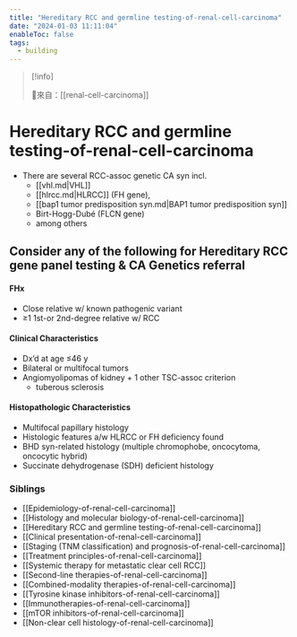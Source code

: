 ```yaml
---
title: "Hereditary RCC and germline testing-of-renal-cell-carcinoma"
date: "2024-01-03 11:11:04"
enableToc: false
tags:
  - building
---
```

> [!info]
>
> 🌱來自：[[renal-cell-carcinoma]]
# Hereditary RCC and germline testing-of-renal-cell-carcinoma
- There are several RCC-assoc genetic CA syn incl.
  - [[vhl.md|VHL]]
  - [[hlrcc.md|HLRCC]] (FH gene),
  - [[bap1 tumor predisposition syn.md|BAP1 tumor predisposition syn]]
  - Birt-Hogg-Dubé (FLCN gene)
  - among others
## Consider any of the following for Hereditary RCC gene panel testing & CA Genetics referral
#### FHx
- Close relative w/ known pathogenic variant
- ≥1 1st-or 2nd-degree relative w/ RCC
#### Clinical Characteristics
- Dx’d at age ≤46 y
- Bilateral or multifocal tumors
- Angiomyolipomas of kidney + 1 other TSC-assoc criterion
  - tuberous sclerosis
#### Histopathologic Characteristics
- Multifocal papillary histology
- Histologic features a/w HLRCC or FH deficiency found
- BHD syn-related histology (multiple chromophobe, oncocytoma, oncocytic hybrid)
- Succinate dehydrogenase (SDH) deficient histology
### Siblings
- [[Epidemiology-of-renal-cell-carcinoma]]
- [[Histology and molecular biology-of-renal-cell-carcinoma]]
- [[Hereditary RCC and germline testing-of-renal-cell-carcinoma]]
- [[Clinical presentation-of-renal-cell-carcinoma]]
- [[Staging (TNM classification) and prognosis-of-renal-cell-carcinoma]]
- [[Treatment principles-of-renal-cell-carcinoma]]
- [[Systemic therapy for metastatic clear cell RCC]]
- [[Second-line therapies-of-renal-cell-carcinoma]]
- [[Combined-modality therapies-of-renal-cell-carcinoma]]
- [[Tyrosine kinase inhibitors-of-renal-cell-carcinoma]]
- [[Immunotherapies-of-renal-cell-carcinoma]]
- [[mTOR inhibitors-of-renal-cell-carcinoma]]
- [[Non-clear cell histology-of-renal-cell-carcinoma]]
